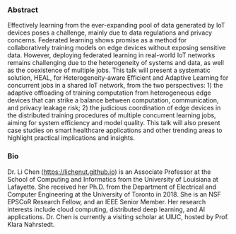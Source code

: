 ### Abstract

Effectively learning from the ever-expanding pool of data generated by IoT devices poses a challenge, mainly due to data regulations and privacy concerns. Federated learning shows promise as a method for collaboratively training models on edge devices without exposing sensitive data. However, deploying federated learning in real-world IoT networks remains challenging due to the heterogeneity of systems and data, as well as the coexistence of multiple jobs. This talk will present a systematic solution, HEAL, for Heterogeneity-aware Efficient and Adaptive Learning for concurrent jobs in a shared IoT network, from the two perspectives: 1) the adaptive offloading of training computation from heterogeneous edge devices that can strike a balance between computation, communication, and privacy leakage risk; 2) the judicious coordination of edge devices in the distributed training procedures of multiple concurrent learning jobs, aiming for system efficiency and model quality. This talk will also present case studies on smart healthcare applications and other trending areas to highlight practical implications and insights. 

### Bio

Dr. Li Chen (https://lichenut.github.io) is an Associate Professor at the School of Computing and Informatics from the University of Louisiana at Lafayette. She received her Ph.D. from the Department of Electrical and Computer Engineering at the University of Toronto in 2018. She is an NSF EPSCoR Research Fellow, and an IEEE Senior Member. Her research interests include cloud computing, distributed deep learning, and AI applications. Dr. Chen is currently a visiting scholar at UIUC, hosted by Prof. Klara Nahrstedt.